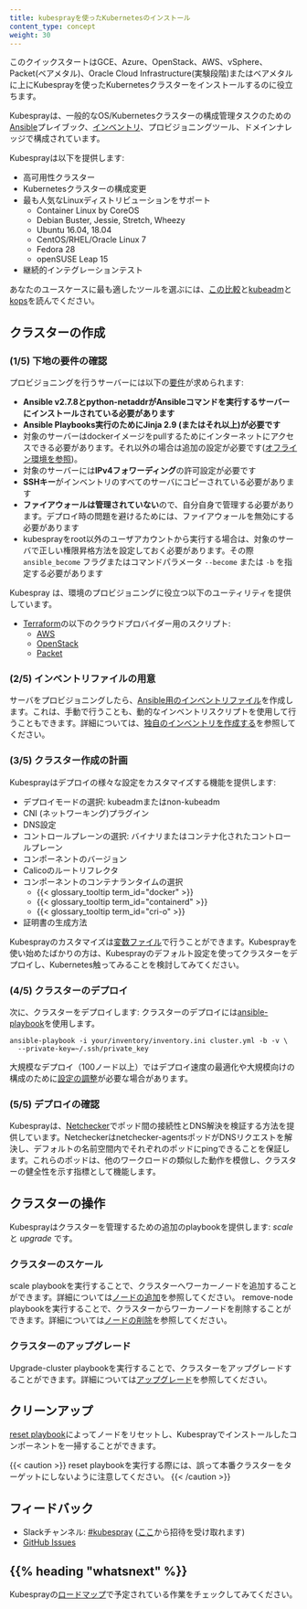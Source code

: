 ```yaml
---
title: kubesprayを使ったKubernetesのインストール
content_type: concept
weight: 30
---
```


<!-- overview -->

このクイックスタートはGCE、Azure、OpenStack、AWS、vSphere、Packet(ベアメタル)、Oracle Cloud Infrastructure(実験段階)またはベアメタルに上にKubesprayを使ったKubernetesクラスターをインストールするのに役立ちます。

Kubesprayは、一般的なOS/Kubernetesクラスターの構成管理タスクのための[Ansible](http://docs.ansible.com/)プレイブック、[インベントリ](https://github.com/kubernetes-sigs/kubespray/blob/master/docs/ansible.md)、プロビジョニングツール、ドメインナレッジで構成されています。

Kubesprayは以下を提供します:

* 高可用性クラスター
* Kubernetesクラスターの構成変更
* 最も人気なLinuxディストリビューションをサポート
  * Container Linux by CoreOS
  * Debian Buster, Jessie, Stretch, Wheezy
  * Ubuntu 16.04, 18.04
  * CentOS/RHEL/Oracle Linux 7
  * Fedora 28
  * openSUSE Leap 15
* 継続的インテグレーションテスト

あなたのユースケースに最も適したツールを選ぶには、[この比較](https://github.com/kubernetes-sigs/kubespray/blob/master/docs/comparisons.md)と[kubeadm](/docs/admin/kubeadm/)と[kops](/docs/setup/production-environment/tools/kops/)を読んでください。



<!-- body -->

## クラスターの作成

### (1/5) 下地の要件の確認

プロビジョニングを行うサーバーには以下の[要件](https://github.com/kubernetes-sigs/kubespray#requirements)が求められます:

* **Ansible v2.7.8とpython-netaddrがAnsibleコマンドを実行するサーバーにインストールされている必要があります**
* **Ansible Playbooks実行のためにJinja 2.9 (またはそれ以上)が必要です**
* 対象のサーバーはdockerイメージをpullするためにインターネットにアクセスできる必要があります。それ以外の場合は追加の設定が必要です([オフライン環境を参照](https://github.com/kubernetes-sigs/kubespray/blob/master/docs/offline-environment.md))。
* 対象のサーバーには**IPv4フォワーディング**の許可設定が必要です
* **SSHキー**がインベントリのすべてのサーバにコピーされている必要があります
* **ファイアウォールは管理されていない**ので、自分自身で管理する必要があります。デプロイ時の問題を避けるためには、ファイアウォールを無効にする必要があります
* kubesprayをroot以外のユーザアカウントから実行する場合は、対象のサーバで正しい権限昇格方法を設定しておく必要があります。その際 `ansible_become` フラグまたはコマンドパラメータ `--become` または `-b` を指定する必要があります

Kubespray は、環境のプロビジョニングに役立つ以下のユーティリティを提供しています。

* [Terraform](https://www.terraform.io/)の以下のクラウドプロバイダー用のスクリプト:
  * [AWS](https://github.com/kubernetes-sigs/kubespray/tree/master/contrib/terraform/aws)
  * [OpenStack](https://github.com/kubernetes-sigs/kubespray/tree/master/contrib/terraform/openstack)
  * [Packet](https://github.com/kubernetes-sigs/kubespray/tree/master/contrib/terraform/packet)

### (2/5) インベントリファイルの用意

サーバをプロビジョニングしたら、[Ansible用のインベントリファイル]((http://docs.ansible.com/ansible/intro_inventory.html))を作成します。これは、手動で行うことも、動的なインベントリスクリプトを使用して行うこともできます。詳細については、[独自のインベントリを作成する]((https://github.com/kubernetes-sigs/kubespray/blob/master/docs/getting-started.md#building-your-own-inventory))を参照してください。

### (3/5) クラスター作成の計画

Kubesprayはデプロイの様々な設定をカスタマイズする機能を提供します:

* デプロイモードの選択: kubeadmまたはnon-kubeadm
* CNI (ネットワーキング)プラグイン
* DNS設定
* コントロールプレーンの選択: バイナリまたはコンテナ化されたコントロールプレーン
* コンポーネントのバージョン
* Calicoのルートリフレクタ
* コンポーネントのコンテナランタイムの選択
  * {{< glossary_tooltip term_id="docker" >}}
  * {{< glossary_tooltip term_id="containerd" >}}
  * {{< glossary_tooltip term_id="cri-o" >}}
* 証明書の生成方法

Kubesprayのカスタマイズは[変数ファイル](http://docs.ansible.com/ansible/playbooks_variables.html)で行うことができます。Kubesprayを使い始めたばかりの方は、Kubesprayのデフォルト設定を使ってクラスターをデプロイし、Kubernetes触ってみることを検討してみてください。

### (4/5) クラスターのデプロイ

次に、クラスターをデプロイします:
クラスターのデプロイには[ansible-playbook](https://github.com/kubernetes-sigs/kubespray/blob/master/docs/getting-started.md#starting-custom-deployment)を使用します。

```shell
ansible-playbook -i your/inventory/inventory.ini cluster.yml -b -v \
  --private-key=~/.ssh/private_key
```

大規模なデプロイ（100ノード以上）ではデプロイ速度の最適化や大規模向けの構成のために[設定の調整]((https://github.com/kubernetes-sigs/kubespray/blob/master/docs/large-deployments.md))が必要な場合があります。

### (5/5) デプロイの確認

Kubesprayは、[Netchecker](https://github.com/kubernetes-sigs/kubespray/blob/master/docs/netcheck.md)でポッド間の接続性とDNS解決を検証する方法を提供しています。Netcheckerはnetchecker-agentsポッドがDNSリクエストを解決し、デフォルトの名前空間内でそれぞれのポッドにpingできることを保証します。これらのポッドは、他のワークロードの類似した動作を模倣し、クラスターの健全性を示す指標として機能します。

## クラスターの操作

Kubesprayはクラスターを管理するための追加のplaybookを提供します: _scale_ と _upgrade_ です。

### クラスターのスケール

scale playbookを実行することで、クラスターへワーカーノードを追加することができます。詳細については[ノードの追加](https://github.com/kubernetes-sigs/kubespray/blob/master/docs/getting-started.md#adding-nodes)を参照してください。
remove-node playbookを実行することで、クラスターからワーカーノードを削除することができます。詳細については[ノードの削除](https://github.com/kubernetes-sigs/kubespray/blob/master/docs/getting-started.md#remove-nodes)を参照してください。

### クラスターのアップグレード

Upgrade-cluster playbookを実行することで、クラスターをアップグレードすることができます。詳細については[アップグレード](https://github.com/kubernetes-sigs/kubespray/blob/master/docs/upgrades.md)を参照してください。

## クリーンアップ

[reset playbook](https://github.com/kubernetes-sigs/kubespray/blob/master/reset.yml)によってノードをリセットし、Kubesprayでインストールしたコンポーネントを一掃することができます。


{{< caution >}}
reset playbookを実行する際には、誤って本番クラスターをターゲットにしないように注意してください。
{{< /caution >}}

## フィードバック

* Slackチャンネル: [#kubespray](https://kubernetes.slack.com/messages/kubespray/) ([ここ](http://slack.k8s.io/)から招待を受け取れます)
* [GitHub Issues](https://github.com/kubernetes-sigs/kubespray/issues)



## {{% heading "whatsnext" %}}


Kubesprayの[ロードマップ](https://github.com/kubernetes-sigs/kubespray/blob/master/docs/roadmap.md)で予定されている作業をチェックしてみてください。
